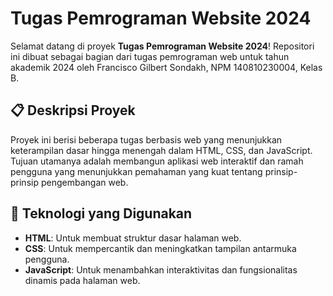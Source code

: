 # Tugas Pemrograman Website 2024

Selamat datang di proyek **Tugas Pemrograman Website 2024**! Repositori ini dibuat sebagai bagian dari tugas pemrograman web untuk tahun akademik 2024 oleh Francisco Gilbert Sondakh, NPM 140810230004, Kelas B.

## 📋 Deskripsi Proyek

Proyek ini berisi beberapa tugas berbasis web yang menunjukkan keterampilan dasar hingga menengah dalam HTML, CSS, dan JavaScript. Tujuan utamanya adalah membangun aplikasi web interaktif dan ramah pengguna yang menunjukkan pemahaman yang kuat tentang prinsip-prinsip pengembangan web.

## 🔧 Teknologi yang Digunakan

- **HTML**: Untuk membuat struktur dasar halaman web.
- **CSS**: Untuk mempercantik dan meningkatkan tampilan antarmuka pengguna.
- **JavaScript**: Untuk menambahkan interaktivitas dan fungsionalitas dinamis pada halaman web.